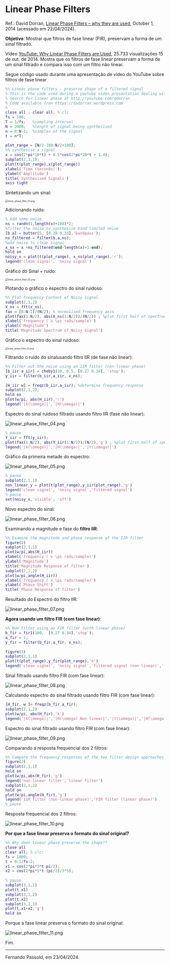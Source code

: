 # Linear Phase Filters

Ref.: David Dorran, [Linear Phase Filters – why they are used](https://dadorran.wordpress.com/2014/10/01/linear-phase-filters-why-they-are-used/), October 1, 2014 (acessado em 22/04/2024).

**Objetivo**: Mostrar que filtros de fase linear (FIR), preservam a forma de um sinal filtrado.

Vídeo [YouTube: Why Linear Phase Filters are Used](https://www.youtube.com/watch?v=xPTe7ZWLVhQ), 25.733 visualizações  15 de out. de 2014.
Mostra que os filtros de fase linear preservam a forma de um sinal filtrado e compara isso com um filtro não linear.  

Segue código usado durante uma apresentação de vídeo do YouTube sobre filtros de fase linear

```matlab
%% Linear phase filters - preserve shape of a filtered signal
% This is the code used during a youtube video presentation dealing with linear phase filters
% Search for linear phase at http://youtube.com/ddorran
% Code available from https://dadorran.wordpress.com
% 
close all ; clear all; % clc
fs = 100;
T = 1/fs; 	%sampling interval
N = 2000; 	%length of signal being synthesised
n = 0:N-1; 	%samples of the signal
t = n*T;
  
plot_range = [N/2-100:N/2+100];
%% synthesise a signal
x = cos(2*pi*10*t) + 0.5*cos(2*pi*20*t + 1.4); 
subplot(2,1,1);
plot(t(plot_range),x(plot_range))
xlabel('Time (seconds)');
ylabel('Amplitude')
title('Synthesised Signals') 
axis tight
```

Sintetizando um sinal:

<img src="linear_phase_filter_01.png" alt="linear_phase_filter_01.png" style="zoom:50%;" />

Adicionando ruído:

```matlab
% Add some noise
ns = randn(1,length(x)+100)*2;
%filter the noise to synthesise band limited noise
[b a] = butter(5, [0.28 0.33],'bandpass');
ns_filtered = filter(b,a,ns);
%add noise to clean signal
x_ns = x +ns_filtered(end-length(x)+1:end);
hold on
noisy_x = plot(t(plot_range), x_ns(plot_range),'r');
legend('clean signal', 'noisy signal')
```

Gráfico do Sinal $+$ ruído:

<img src="linear_phase_filter_02.png" alt="linear_phase_filter_02.png" style="zoom:50%;" />

Plotando o gráfico o espectro do sinal ruidoso:

```matlab  
%% Plot frequency Content of Noisy Signal
subplot(2,1,2)
X_ns = fft(x_ns);
fax = [0:N-1]/(N/2); % normalised frequency axis
plot(fax(1:N/2), abs(X_ns(1:N/2))/(N/2)) ; %plot first half of spectrum
xlabel('frequency ( x \pi rads/sample)')
ylabel('Magnitude')
title('Magnitude Spectrum of Noisy Signal')
```

Gráfico o espectro do sinal ruidoso:

<img src="linear_phase_filter_03.png" alt="linear_phase_filter_03.png" style="zoom:48%;" />

Filtrando o ruído do sinalusando filtro IIR (de fase não linear):

```Matlab
%% Filter out the noise using an IIR filter (non-linear phase)
[b_iir a_iir] = cheby1(10, 0.5, [0.27 0.34], 'stop');
y_iir = filter(b_iir,a_iir, x_ns);
 
[H_iir w] = freqz(b_iir,a_iir); %determine frequency response
subplot(2,1,2);
hold on
plot(w/pi, abs(H_iir),'r')
legend('|X(\omega)|','|H(\omega)|')
```

Espectro do sinal ruidoso filtrado usando filtro IIR (fase não linear):

![linear_phase_filter_04.png](linear_phase_filter_04.png)

```matlab 
% pause
Y_iir = fft(y_iir);
plot(fax(1:N/2), abs(Y_iir(1:N/2))/(N/2),'g') ; %plot first half of spectrum
legend('|X(\omega)|','|H(\omega)|','|Y(\omega)|')
```

Gráfico da primeira metade do espectro:

![linear_phase_filter_05.png](linear_phase_filter_05.png)

```matlab
% pause
subplot(2,1,1)
non_linear_y = plot(t(plot_range),y_iir(plot_range),'g')
legend('clean signal', 'noisy signal','filtered signal')
% pause 
set(noisy_x,'visible', 'off')
```

Novo espectro do sinal:

![linear_phase_filter_06.png](linear_phase_filter_06.png)

Examinando a magnitude e fase do **filtro IIR**:

```matlab  
%% Examine the magnitude and phase response of the IIR filter
figure(2)
subplot(2,1,1)
plot(w/pi,abs(H_iir))
xlabel('frequency ( x \pi rads/sample)')
ylabel('Magnitude')
title('Magnitude Response of filter')
subplot(2,1,2)
plot(w/pi,angle(H_iir))
xlabel('frequency ( x \pi rads/sample)')
ylabel('Phase Shift')
title('Phase Response of filter')
```

Resultado do Espectro do filtro IIR:

![linear_phase_filter_07.png](linear_phase_filter_07.png)

**Agora usando um filtro FIR (com fase linear)**:

```matlab  
%% Now filter using an FIR filter (with linear phase)
b_fir = fir1(100,  [0.27 0.34],'stop');
a_fir = 1;
y_fir = filter(b_fir,a_fir, x_ns);
 
figure(1)
subplot(2,1,1)
plot(t(plot_range),y_fir(plot_range),'k')
legend('clean signal', 'noisy signal','filtered signal (non-linear)','filtered signal (linear)')
```

Sinal filtrado usando filtro FIR (com fase linear):

![linear_phase_filter_08.png](linear_phase_filter_08.png)

Calculando espectro do sinal filtrado usando filtro FIR (com fase linear):

```matlab 
[H_fir, w ]= freqz(b_fir,a_fir);
subplot(2,1,2)
plot(w/pi, abs(H_fir),'k')
legend('|X(\omega)|','|H(\omega) Non-linear|','|Y(\omega)|','|H(\omega)| linear')
```

Espectro do sinal filtrado usando filtro FIR (com fase linear):

![linear_phase_filter_09.png](linear_phase_filter_09.png)

Comparando a resposta frequencial dos 2 filtros:

```matlab  
%% Compare the frequency responses of the two filter design approaches
figure(2)
subplot(2,1,1)
hold on
plot(w/pi,abs(H_fir),'g')
legend('non-linear filter','linear filter')
subplot(2,1,2)
hold on
plot(w/pi,angle(H_fir),'g')
legend('IIR filter (non-linear phase)','FIR filter (linear phase)')
% pause
```

Resposta frequencial dos 2 filtros:

![linear_phase_filter_10.png](linear_phase_filter_10.png)

**Por que a fase linear preserva o formato do sinal original?**

```matlab
%% Why does linear phase preserve the shape??
close all
clear all; % clc;
fs = 1000;
t = 0:1/fs:2;
x1 = cos(2*pi*3*t-pi/2);
x2 = cos(2*pi*5*t-(pi/2)/3*5);
  
% pause
subplot(3,1,1)
plot(t,x1)
subplot(3,1,2)
plot(t,x2)
subplot(3,1,3)
plot(t,x1+x2,'g')
hold on
```

Porque a fase linear preserva o formato do sinal original:

![linear_phase_filter_11.png](linear_phase_filter_11.png)

Fim.

---

Fernando Passold, em 23/04/2024.

